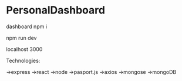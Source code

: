 # PersonalDashboard

dashboard
npm i

npm run dev

localhost 3000

Technologies:

->express ->react ->node ->pasport.js ->axios ->mongose ->mongoDB
